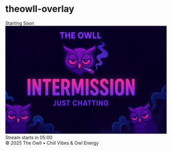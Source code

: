 # theowll-overlay

<head>
  <meta charset="utf-8" />
  <meta name="viewport" content="width=device-width,initial-scale=1" />
  <title>Starting Soon - The Owll</title>
  <link rel="stylesheet" href="style.css" />
</head>
<body>
  <div class="center">
    <div class="neon-title">Starting Soon</div>
    <div class="owl-card">
      <img src="assets/owl_intermission.png" alt="The Owll mascot" />
      <div class="smoke smoke-1"></div>
      <div class="smoke smoke-2"></div>
    </div>
    <div class="subtitle">Stream starts in <span id="countdown" data-seconds="300">05:00</span></div>
    <div class="glow-line"></div>
  </div>
  <div class="footer">© 2025 The Owll • Chill Vibes & Owl Energy</div>
  <script src="script.js"></script>
</body>
</html>
